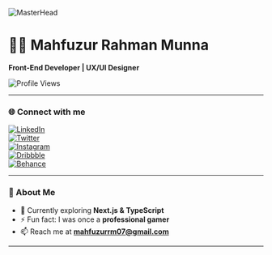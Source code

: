 <!-- Banner -->
![MasterHead](https://i.ibb.co/MMrK4QS/github-banner.png)

# 👨‍💻 Mahfuzur Rahman Munna  
**Front-End Developer | UX/UI Designer**

![Profile Views](https://komarev.com/ghpvc/?username=mahfuzurmunna&label=Profile%20views&color=0e75b6&style=flat)  

---

### 🌐 Connect with me
[![LinkedIn](https://img.shields.io/badge/-LinkedIn-0e76a8?style=for-the-badge&logo=linkedin)](https://linkedin.com/in/mahfuzurmunna)  
[![Twitter](https://img.shields.io/badge/-Twitter-1DA1F2?style=for-the-badge&logo=twitter)](https://twitter.com/mahfuzurmunna_r)  
[![Instagram](https://img.shields.io/badge/-Instagram-E4405F?style=for-the-badge&logo=instagram)](https://instagram.com/mahfuzmunna07)  
[![Dribbble](https://img.shields.io/badge/-Dribbble-EA4C89?style=for-the-badge&logo=dribbble)](https://dribbble.com/mahfuzurmunna)  
[![Behance](https://img.shields.io/badge/-Behance-1769FF?style=for-the-badge&logo=behance)](https://www.behance.net/mahfuzurmunna)  

---

### 🚀 About Me
- 🌱 Currently exploring **Next.js & TypeScript**  
- ⚡ Fun fact: I was once a **professional gamer**  
- 📫 Reach me at **mahfuzurrm07@gmail.com**  

---

<!-- GitHub Stats 
## 📊 GitHub Stats

![Munna's GitHub Stats](https://github-readme-stats.vercel.app/api?username=mahfuzurmunna&show_icons=true&theme=radical)

![Top Langs](https://github-readme-stats.vercel.app/api/top-langs/?username=mahfuzurmunna&layout=compact&theme=radical)

## 🔥 Streak Stats

![Munna's GitHub Streak](https://github-readme-streak-stats.herokuapp.com/?user=mahfuzurmunna&theme=radical)
-->
